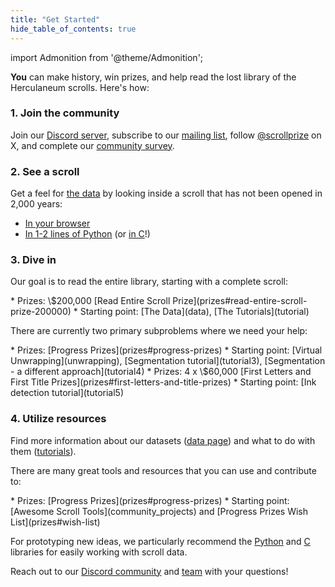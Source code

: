 ```yaml
---
title: "Get Started"
hide_table_of_contents: true
---
```


<head>
  <html data-theme="dark" />

  <meta
    name="description"
    content="A $1,000,000+ machine learning and computer vision competition"
  />

  <meta property="og:type" content="website" />
  <meta property="og:url" content="https://scrollprize.org" />
  <meta property="og:title" content="Vesuvius Challenge" />
  <meta
    property="og:description"
    content="A $1,000,000+ machine learning and computer vision competition"
  />
  <meta
    property="og:image"
    content="https://scrollprize.org/img/social/opengraph.jpg"
  />

  <meta property="twitter:card" content="summary_large_image" />
  <meta property="twitter:url" content="https://scrollprize.org" />
  <meta property="twitter:title" content="Vesuvius Challenge" />
  <meta
    property="twitter:description"
    content="A $1,000,000+ machine learning and computer vision competition"
  />
  <meta
    property="twitter:image"
    content="https://scrollprize.org/img/social/opengraph.jpg"
  />
</head>

import Admonition from '@theme/Admonition';

**You** can make history, win prizes, and help read the lost library of the Herculaneum scrolls. Here's how:

### 1. Join the community

Join our [Discord server](https://discord.gg/V4fJhvtaQn), subscribe to our [mailing list](https://scrollprize.substack.com), follow [@scrollprize](https://x.com/scrollprize) on X, and complete our [community survey](https://forms.gle/mtA3B4uQusVFTEDu9).

### 2. See a scroll

Get a feel for [the data](data) by looking inside a scroll that has not been opened in 2,000 years:
* [In your browser](https://dl.ash2txt.org/view/Scroll1)
* [In 1-2 lines of Python](https://github.com/ScrollPrize/villa/tree/main/vesuvius) (or [in C](https://github.com/ScrollPrize/villa/tree/main/vesuvius-c)!)

### 3. Dive in

Our goal is to read the entire library, starting with a complete scroll:

<Admonition type="tip" icon="📜" title="Grand Prize">
* Prizes: \$200,000 [Read Entire Scroll Prize](prizes#read-entire-scroll-prize-200000)
* Starting point: [The Data](data), [The Tutorials](tutorial)
</Admonition>

There are currently two primary subproblems where we need your help:

<Admonition type="info" icon="⚙️" title="Segmentation">
* Prizes: [Progress Prizes](prizes#progress-prizes)
* Starting point: [Virtual Unwrapping](unwrapping), [Segmentation tutorial](tutorial3), [Segmentation - a different approach](tutorial4)
</Admonition>

<Admonition type="info" icon="🖋️" title="Ink Detection">
* Prizes: 4 x \$60,000 [First Letters and First Title Prizes](prizes#first-letters-and-title-prizes)
* Starting point: [Ink detection tutorial](tutorial5)
</Admonition>

### 4. Utilize resources

Find more information about our datasets ([data page](data)) and what to do with them ([tutorials](tutorial)).

There are many great tools and resources that you can use and contribute to:

<Admonition type="danger" icon="🌎" title="Open Source">
* Prizes: [Progress Prizes](prizes#progress-prizes)
* Starting point: [Awesome Scroll Tools](community_projects) and [Progress Prizes Wish List](prizes#wish-list)
</Admonition>

For prototyping new ideas, we particularly recommend the [Python](https://github.com/ScrollPrize/villa/tree/main/vesuvius) and [C](https://github.com/ScrollPrize/villa/tree/main/vesuvius-c) libraries for easily working with scroll data.

Reach out to our [Discord community](https://discord.gg/V4fJhvtaQn) and [team](mailto:team@scrollprize.org) with your questions!

<!-- cloud image https://github.com/ScrollPrize/cloud-image -->
<!-- cloud credits (link to form to apply for them) -->
<!-- Minecraft -->

<!--
2min intro videos:
intro - where we are
ink detection
segmentation
virtual unwrapping/2023 GP
scroll walking tour
existing papyrus video? should be on website somewhere! https://x.com/natfriedman/status/1703422593670541437
-->
